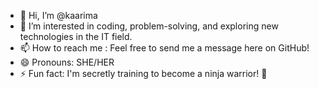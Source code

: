 - 👋 Hi, I’m @kaarima
- 👀 I’m interested in  coding, problem-solving, and exploring new technologies in the IT field.
- 📫 How to reach me : Feel free to send me a message here on GitHub!
- 😄 Pronouns: SHE/HER
- ⚡ Fun fact: I'm secretly training to become a ninja warrior! 🥋

<!---
kaarima/kaarima is a ✨ special ✨ repository because its `README.md` (this file) appears on your GitHub profile.
You can click the Preview link to take a look at your changes.
--->
